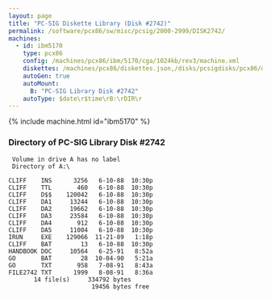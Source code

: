 ```yaml
---
layout: page
title: "PC-SIG Diskette Library (Disk #2742)"
permalink: /software/pcx86/sw/misc/pcsig/2000-2999/DISK2742/
machines:
  - id: ibm5170
    type: pcx86
    config: /machines/pcx86/ibm/5170/cga/1024kb/rev3/machine.xml
    diskettes: /machines/pcx86/diskettes.json,/disks/pcsigdisks/pcx86/diskettes.json
    autoGen: true
    autoMount:
      B: "PC-SIG Library Disk #2742"
    autoType: $date\r$time\rB:\rDIR\r
---
```


{% include machine.html id="ibm5170" %}

### Directory of PC-SIG Library Disk #2742

     Volume in drive A has no label
     Directory of A:\

    CLIFF    INS      3256   6-10-88  10:30p
    CLIFF    TTL       460   6-10-88  10:30p
    CLIFF    D$$    120042   6-10-88  10:30p
    CLIFF    DA1     13244   6-10-88  10:30p
    CLIFF    DA2     19662   6-10-88  10:30p
    CLIFF    DA3     23584   6-10-88  10:30p
    CLIFF    DA4       912   6-10-88  10:30p
    CLIFF    DA5     11004   6-10-88  10:30p
    IRUN     EXE    129066  11-21-89   1:18p
    CLIFF    BAT        13   6-10-88  10:30p
    HANDBOOK DOC     10564   6-25-91   8:52a
    GO       BAT        28  10-04-90   5:21a
    GO       TXT       958   7-08-91   8:43a
    FILE2742 TXT      1999   8-08-91   8:36a
           14 file(s)     334792 bytes
                           19456 bytes free
